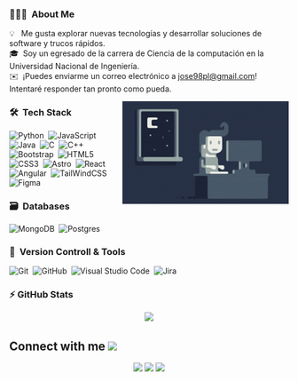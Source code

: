

<!-- ## 👋 &nbsp;Hola! Soy Jose Reyes -->

### 👨🏻‍💻 &nbsp;About Me

💡 &nbsp; Me gusta explorar nuevas tecnologías y desarrollar soluciones de software y trucos rápidos. \
🎓 &nbsp;Soy un egresado de la carrera de Ciencia de la computación en la Universidad Nacional de Ingeniería.\
✉️ &nbsp;¡Puedes enviarme un correo electrónico a  jose98pl@gmail.com! Intentaré responder tan pronto como pueda.


<img alt="Night Coding" src="https://raw.githubusercontent.com/AVS1508/AVS1508/master/assets/Night-Coding.gif" align="right"/>

### 🛠 &nbsp;Tech Stack

![Python](https://img.shields.io/badge/python-3670A0?style=for-the-badge&logo=python&logoColor=ffdd54)&nbsp;
![JavaScript](https://img.shields.io/badge/javascript-%23323330.svg?style=for-the-badge&logo=javascript&logoColor=%23F7DF1E)&nbsp;
![Java](https://img.shields.io/badge/java-%23ED8B00.svg?style=for-the-badge&logo=java&logoColor=white)&nbsp;
![C](https://img.shields.io/badge/c-%2300599C.svg?style=for-the-badge&logo=c&logoColor=white)&nbsp;
![C++](https://img.shields.io/badge/c++-%2300599C.svg?style=for-the-badge&logo=c%2B%2B&logoColor=white)&nbsp;
![Bootstrap](https://img.shields.io/badge/bootstrap-%23563D7C.svg?style=for-the-badge&logo=bootstrap&logoColor=white)&nbsp;
![HTML5](https://img.shields.io/badge/html5-%23E34F26.svg?style=for-the-badge&logo=html5&logoColor=white)&nbsp;
![CSS3](https://img.shields.io/badge/css3-%231572B6.svg?style=for-the-badge&logo=css3&logoColor=white)&nbsp;
![Astro](https://img.shields.io/badge/astro-%23323330.svg?style=for-the-badge&logo=astro&logoColor=white)&nbsp;
![React](https://img.shields.io/badge/react-%231572B6.svg?style=for-the-badge&logo=react&logoColor=white)&nbsp;
![Angular](https://img.shields.io/badge/angular-%23E34F26.svg?style=for-the-badge&logo=angular&logoColor=white)&nbsp;
![TailWindCSS](https://img.shields.io/badge/tailwindcss-%231572B6.svg?style=for-the-badge&logo=tailwindcss&logoColor=white)&nbsp;
![Figma](https://img.shields.io/badge/figma-%23F24E1E.svg?style=for-the-badge&logo=figma&logoColor=white)&nbsp;

### 🗃 &nbsp;Databases
![MongoDB](https://img.shields.io/badge/MongoDB-%234ea94b.svg?style=for-the-badge&logo=mongodb&logoColor=white)&nbsp;
![Postgres](https://img.shields.io/badge/postgres-%23316192.svg?style=for-the-badge&logo=postgresql&logoColor=white)&nbsp;


### 🧰 &nbsp;Version Controll & Tools 

![Git](https://img.shields.io/badge/git-%23F05033.svg?style=for-the-badge&logo=git&logoColor=white)&nbsp;
![GitHub](https://img.shields.io/badge/github-%23121011.svg?style=for-the-badge&logo=github&logoColor=white)&nbsp;
![Visual Studio Code](https://img.shields.io/badge/Visual%20Studio%20Code-0078d7.svg?style=for-the-badge&logo=visual-studio-code&logoColor=white)&nbsp;
![Jira](https://img.shields.io/badge/jira-%230A0FFF.svg?style=for-the-badge&logo=jira&logoColor=white)&nbsp;

### ⚡ GitHub Stats

<p align="center">
<a href="https://github.com/Josereyes12">
  <img height="180em" src="https://github-readme-stats-eight-theta.vercel.app/api?username=Josereyes12&show_icons=true&theme=buefy&include_all_commits=true&count_private=true"/>
</a>
</p>

<h2> Connect with me <img src='https://raw.githubusercontent.com/ShahriarShafin/ShahriarShafin/main/Assets/handshake.gif' width="100px"> </h2>

<p align="center">
<a href="https://glowing-babka-d0786f.netlify.app/"><img src="https://img.shields.io/badge/-JoseReyesPortfolio.com-3423A6?style=flat&logo=Google-Chrome&logoColor=white"/></a>
<a href="https://www.linkedin.com/in/jose-daniel-reyes-gutierrez-19805913b"><img src="https://img.shields.io/badge/-Jose Reyes-0077B5?style=flat&logo=Linkedin&logoColor=white"/></a>
<a href="mailto:jose98pl@gmail.com"><img src="https://img.shields.io/badge/-jose98pl-D14836?style=flat&logo=Gmail&logoColor=white"/></a>
</p>


